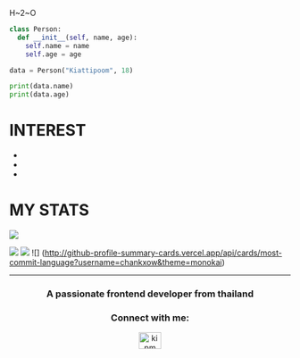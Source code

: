 H~2~O

```python
class Person:
  def __init__(self, name, age):
    self.name = name
    self.age = age

data = Person("Kiattipoom", 18)

print(data.name)
print(data.age)
```

# INTEREST
- 
- 
- 

# MY STATS 
![](https://hits.seeyoufarm.com/api/count/incr/badge.svg?url=https%3A%2F%2Fgithub.com%2F{username}1212%2Fhit-counter)

![](http://github-profile-summary-cards.vercel.app/api/cards/profile-details?username=chankxow&theme=monokai)
![](http://github-profile-summary-cards.vercel.app/api/cards/stats?username=chankxow&theme=monokai)
![]
(http://github-profile-summary-cards.vercel.app/api/cards/most-commit-language?username=chankxow&theme=monokai)

<hr>

<h3 align="center">A passionate frontend developer from thailand</h3>

<h3 align="center">Connect with me:</h3>
<p align="center">
<a href="https://www.facebook.com/profile.php?id=100011973946922)](https://www.facebook.com/profile.php?id=100011973946922)" target="blank"><img align="center" src="https://raw.githubusercontent.com/rahuldkjain/github-profile-readme-generator/master/src/images/icons/Social/facebook.svg" alt="ki pm" height="30" width="40" /></a>
</p>

